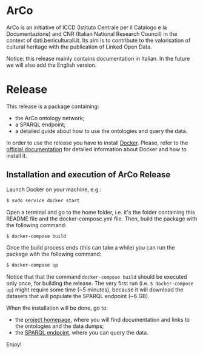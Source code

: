 # ArCo

ArCo is an initiative of ICCD (Istituto Centrale per il Catalogo e la Documentazione) and  CNR (Italian National Research Council) in the context of dati.beniculturali.it. Its aim is to contribute to the valorisation of cultural heritage with the publication of Linked Open Data.

Notice: this release mainly contains documentation in Italian. In the future we will also add the English version.

# Release
This release is a package containing:

 * the ArCo ontology network;
 * a SPARQL endpoint;
 * a detailed guide about how to use the ontologies and query the data.

In order to use the release you have to install  [Docker](https://www.docker.com/community-edition). Please, refer to the [official documentation](https://docs.docker.com/get-started/#containers-and-virtual-machines) for detailed information about Docker and how to install it.

## Installation and execution of ArCo Release
Launch Docker on your machine, e.g.:
```sh
$ sudo service docker start
```

Open a terminal and go to the home folder, i.e. it's the folder containing this README file and the docker-compose.yml file. Then, build the package with the following command:

```sh
$ docker-compose build
```
Once the build process ends (this can take a while) you can run the package with the following command:
```sh
$ docker-compose up
```
Notice that that the command ``docker-compose build`` should be executed only once, for building the release. The very first run (i.e. ``$ docker-compose up``) might require some time (~5 minutes), because it will download the datasets that will populate the SPARQL endpoint (~6 GB).

When the installation will be done, go to:
 * the [project homepage](http://localhost:8080/), where you will find documentation and links to the ontologies and the data dumps;
 * the [SPARQL endpoint](http://localhost:8890/sparql), where you can query the data.
 
 Enjoy!


